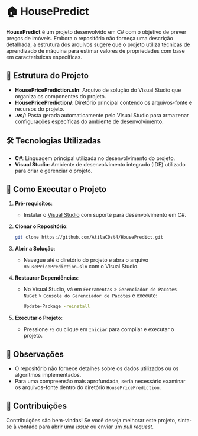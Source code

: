 
# 🏠 HousePredict

**HousePredict** é um projeto desenvolvido em C# com o objetivo de prever preços de imóveis. Embora o repositório não forneça uma descrição detalhada, a estrutura dos arquivos sugere que o projeto utiliza técnicas de aprendizado de máquina para estimar valores de propriedades com base em características específicas.

## 📁 Estrutura do Projeto

- **HousePricePrediction.sln**: Arquivo de solução do Visual Studio que organiza os componentes do projeto.
- **HousePricePrediction/**: Diretório principal contendo os arquivos-fonte e recursos do projeto.
- **.vs/**: Pasta gerada automaticamente pelo Visual Studio para armazenar configurações específicas do ambiente de desenvolvimento.

## 🛠️ Tecnologias Utilizadas

- **C#**: Linguagem principal utilizada no desenvolvimento do projeto.
- **Visual Studio**: Ambiente de desenvolvimento integrado (IDE) utilizado para criar e gerenciar o projeto.

## 🚀 Como Executar o Projeto

1. **Pré-requisitos**:
   - Instalar o [Visual Studio](https://visualstudio.microsoft.com/) com suporte para desenvolvimento em C#.

2. **Clonar o Repositório**:
   ```bash
   git clone https://github.com/AtilaC0st4/HousePredict.git
   ```

3. **Abrir a Solução**:
   - Navegue até o diretório do projeto e abra o arquivo `HousePricePrediction.sln` com o Visual Studio.

4. **Restaurar Dependências**:
   - No Visual Studio, vá em `Ferramentas` > `Gerenciador de Pacotes NuGet` > `Console do Gerenciador de Pacotes` e execute:
     ```bash
     Update-Package -reinstall
     ```

5. **Executar o Projeto**:
   - Pressione `F5` ou clique em `Iniciar` para compilar e executar o projeto.

## 📌 Observações

- O repositório não fornece detalhes sobre os dados utilizados ou os algoritmos implementados.
- Para uma compreensão mais aprofundada, seria necessário examinar os arquivos-fonte dentro do diretório `HousePricePrediction`.

## 🤝 Contribuições

Contribuições são bem-vindas! Se você deseja melhorar este projeto, sinta-se à vontade para abrir uma *issue* ou enviar um *pull request*.
